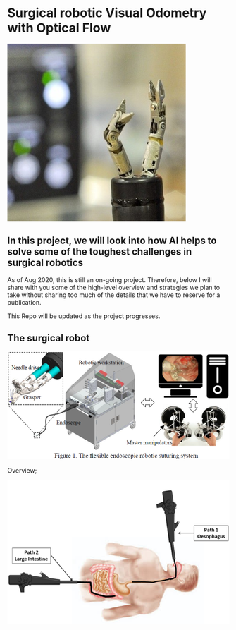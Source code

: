 # Surgical robotic Visual Odometry with Optical Flow

![Picture5](images/Picture5.jpg)

## In this project, we will look into how AI helps to solve some of the toughest challenges in surgical robotics

As of Aug 2020, this is still an on-going project. Therefore, below I will share with you some of the high-level overview and strategies we plan to take without sharing too much of the details that we have to reserve for a publication.

This Repo will be updated as the project progresses.



## The surgical robot

![Picture1](images/Picture1.png)

Overview;

![Picture2](images/Picture2.png)